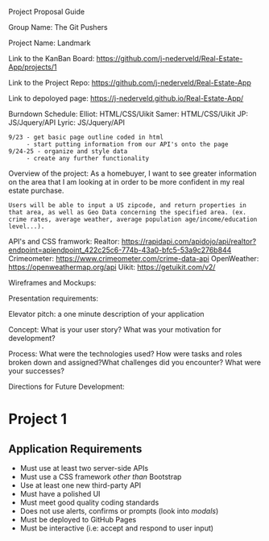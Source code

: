 Project Proposal Guide

Group Name: The Git Pushers

Project Name: Landmark

Link to the KanBan Board: 
https://github.com/j-nederveld/Real-Estate-App/projects/1

Link to the Project Repo: 
https://github.com/j-nederveld/Real-Estate-App

Link to depoloyed page:
https://j-nederveld.github.io/Real-Estate-App/

Burndown Schedule: 
    Elliot: HTML/CSS/Uikit
    Samer: HTML/CSS/Uikit
    JP: JS/Jquery/API
    Lyric: JS/Jquery/API
    
    9/23 - get basic page outline coded in html
         - start putting information from our API's onto the page 
    9/24-25 - organize and style data
         - create any further functionality



Overview of the project: 
    As a homebuyer, I want to see greater information on the area that I am looking at in order to be more confident in my real estate purchase. 

    Users will be able to input a US zipcode, and return properties in that area, as well as Geo Data concerning the specified area. (ex. crime rates, average weather, average population age/income/education level...).

API's and CSS framwork:
    Realtor: https://rapidapi.com/apidojo/api/realtor?endpoint=apiendpoint_422c25c6-774b-43a0-bfc5-53a9c276b844
    Crimeometer: https://www.crimeometer.com/crime-data-api
    OpenWeather: https://openweathermap.org/api
    Uikit: https://getuikit.com/v2/
   
Wireframes and Mockups:

Presentation requirements:

Elevator pitch: a one minute description of your application

Concept: What is your user story? What was your motivation for development?

Process: What were the technologies used? How were tasks and roles broken down and assigned?What challenges did you encounter? What were your successes?

Directions for Future Development:

# Project 1
## Application Requirements
* Must use at least two server-side APIs
* Must use a CSS framework _other than_ Bootstrap
* Use at least one new third-party API
* Must have a polished UI
* Must meet good quality coding standards
* Does not use alerts, confirms or prompts (look into _modals_)
* Must be deployed to GitHub Pages
* Must be interactive (i.e: accept and respond to user input)
